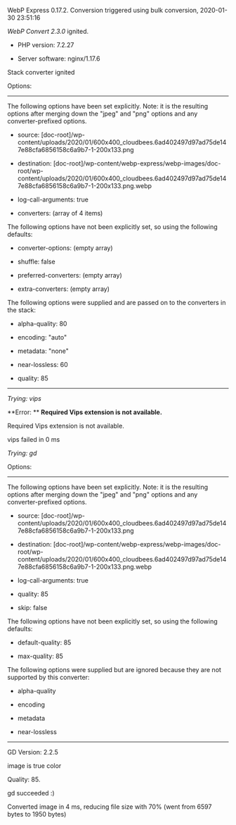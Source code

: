 WebP Express 0.17.2. Conversion triggered using bulk conversion, 2020-01-30 23:51:16

*WebP Convert 2.3.0*  ignited.
- PHP version: 7.2.27
- Server software: nginx/1.17.6

Stack converter ignited

Options:
------------
The following options have been set explicitly. Note: it is the resulting options after merging down the "jpeg" and "png" options and any converter-prefixed options.
- source: [doc-root]/wp-content/uploads/2020/01/600x400_cloudbees.6ad402497d97ad75de147e88cfa6856158c6a9b7-1-200x133.png
- destination: [doc-root]/wp-content/webp-express/webp-images/doc-root/wp-content/uploads/2020/01/600x400_cloudbees.6ad402497d97ad75de147e88cfa6856158c6a9b7-1-200x133.png.webp
- log-call-arguments: true
- converters: (array of 4 items)

The following options have not been explicitly set, so using the following defaults:
- converter-options: (empty array)
- shuffle: false
- preferred-converters: (empty array)
- extra-converters: (empty array)

The following options were supplied and are passed on to the converters in the stack:
- alpha-quality: 80
- encoding: "auto"
- metadata: "none"
- near-lossless: 60
- quality: 85
------------


*Trying: vips* 

**Error: ** **Required Vips extension is not available.** 
Required Vips extension is not available.
vips failed in 0 ms

*Trying: gd* 

Options:
------------
The following options have been set explicitly. Note: it is the resulting options after merging down the "jpeg" and "png" options and any converter-prefixed options.
- source: [doc-root]/wp-content/uploads/2020/01/600x400_cloudbees.6ad402497d97ad75de147e88cfa6856158c6a9b7-1-200x133.png
- destination: [doc-root]/wp-content/webp-express/webp-images/doc-root/wp-content/uploads/2020/01/600x400_cloudbees.6ad402497d97ad75de147e88cfa6856158c6a9b7-1-200x133.png.webp
- log-call-arguments: true
- quality: 85
- skip: false

The following options have not been explicitly set, so using the following defaults:
- default-quality: 85
- max-quality: 85

The following options were supplied but are ignored because they are not supported by this converter:
- alpha-quality
- encoding
- metadata
- near-lossless
------------

GD Version: 2.2.5
image is true color
Quality: 85. 
gd succeeded :)

Converted image in 4 ms, reducing file size with 70% (went from 6597 bytes to 1950 bytes)
